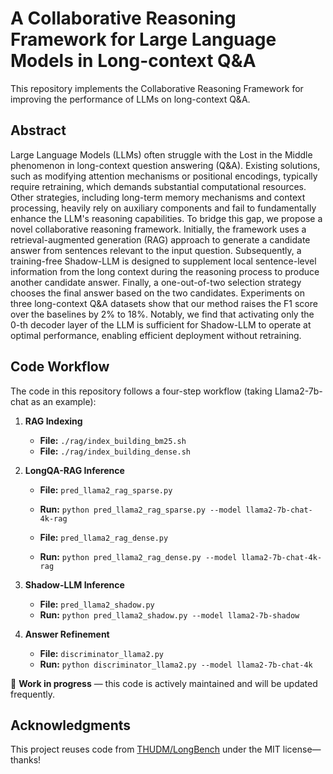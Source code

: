 # A Collaborative Reasoning Framework for Large Language Models in Long-context Q&A

This repository implements the Collaborative Reasoning Framework for improving the performance of LLMs on long-context Q\&A.

## Abstract

Large Language Models (LLMs) often struggle with the Lost in the Middle phenomenon in long-context question answering (Q\&A). Existing solutions, such as modifying attention mechanisms or positional encodings, typically require retraining, which demands substantial computational resources. Other strategies, including long-term memory mechanisms and context processing, heavily rely on auxiliary components and fail to fundamentally enhance the LLM's reasoning capabilities. To bridge this gap, we propose a novel collaborative reasoning framework. Initially, the framework uses a retrieval-augmented generation (RAG) approach to generate a candidate answer from sentences relevant to the input question. Subsequently, a training-free Shadow-LLM is designed to supplement local sentence-level information from the long context during the reasoning process to produce another candidate answer. Finally, a one-out-of-two selection strategy chooses the final answer based on the two candidates. Experiments on three long-context Q\&A datasets show that our method raises the F1 score over the baselines by 2% to 18%. Notably, we find that activating only the $0$-th decoder layer of the LLM is sufficient for Shadow-LLM to operate at optimal performance, enabling efficient deployment without retraining.

## Code Workflow

The code in this repository follows a four-step workflow (taking Llama2-7b-chat as an example):

1. **RAG Indexing**  
   - **File:** `./rag/index_building_bm25.sh`
   - **File:** `./rag/index_building_dense.sh`  

2. **LongQA-RAG Inference**  
   - **File:** `pred_llama2_rag_sparse.py`
   - **Run:** `python pred_llama2_rag_sparse.py --model llama2-7b-chat-4k-rag`
   
   - **File:** `pred_llama2_rag_dense.py`
   - **Run:** `python pred_llama2_rag_dense.py --model llama2-7b-chat-4k-rag`

3. **Shadow-LLM Inference**  
   - **File:** `pred_llama2_shadow.py`
   - **Run:** `python pred_llama2_shadow.py --model llama2-7b-shadow`
  
4. **Answer Refinement**  
   - **File:** `discriminator_llama2.py`
   - **Run:** `python discriminator_llama2.py --model llama2-7b-chat-4k`
  

🚧 **Work in progress** — this code is actively maintained and will be updated frequently. 

## Acknowledgments

This project reuses code from [THUDM/LongBench](https://github.com/THUDM/LongBench/tree/main/LongBench) under the MIT license—thanks!

